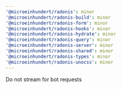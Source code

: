 ```yaml
---
'@microeinhundert/radonis': minor
'@microeinhundert/radonis-build': minor
'@microeinhundert/radonis-form': minor
'@microeinhundert/radonis-hooks': minor
'@microeinhundert/radonis-hydrate': minor
'@microeinhundert/radonis-query': minor
'@microeinhundert/radonis-server': minor
'@microeinhundert/radonis-shared': minor
'@microeinhundert/radonis-types': minor
'@microeinhundert/radonis-unocss': minor
---
```


Do not stream for bot requests
